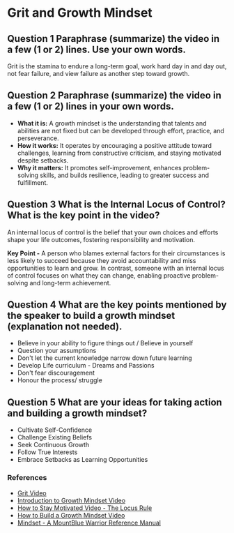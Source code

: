 # Grit and Growth Mindset

## Question 1 Paraphrase (summarize) the video in a few (1 or 2) lines. Use your own words.

Grit is the stamina to endure a long-term goal, work hard day in and day out, not fear failure, and view failure as another step toward growth.

## Question 2 Paraphrase (summarize) the video in a few (1 or 2) lines in your own words.

- **What it is:** A growth mindset is the understanding that talents and abilities are not fixed but can be developed through effort, practice, and perseverance.
- **How it works:** It operates by encouraging a positive attitude toward challenges, learning from constructive criticism, and staying motivated despite setbacks.
- **Why it matters:** It promotes self-improvement, enhances problem-solving skills, and builds resilience, leading to greater success and fulfillment.

## Question 3 What is the Internal Locus of Control? What is the key point in the video?

An internal locus of control is the belief that your own choices and efforts shape your life outcomes, fostering responsibility and motivation.

**Key Point -** A person who blames external factors for their circumstances is less likely to succeed because they avoid accountability and miss opportunities to learn and grow. In contrast, someone with an internal locus of control focuses on what they can change, enabling proactive problem-solving and long-term achievement.

## Question 4 What are the key points mentioned by the speaker to build a growth mindset (explanation not needed).

- Believe in your ability to figure things out / Believe in yourself
- Question your assumptions
- Don't let the current knowledge narrow down future learning
- Develop Life curriculum - Dreams and Passions
- Don't fear discouragement
- Honour the process/ struggle

## Question 5 What are your ideas for taking action and building a growth mindset?

- Cultivate Self-Confidence
- Challenge Existing Beliefs
- Seek Continuous Growth
- Follow True Interests
- Embrace Setbacks as Learning Opportunities

### References

- [Grit Video](https://www.youtube.com/watch?v=H14bBuluwB8)
- [Introduction to Growth Mindset Video](https://www.youtube.com/watch?v=75GFzikmRY0)
- [How to Stay Motivated Video - The Locus Rule](https://www.youtube.com/watch?v=8ZhoeSaPF-k)
- [How to Build a Growth Mindset Video](https://www.youtube.com/watch?v=9DVdclX6NzY)
- [Mindset - A MountBlue Warrior Reference Manual](https://docs.google.com)
